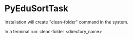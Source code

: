 # PyEduSortTask

Installation will create "clean-folder" command in the system.

In a terminal run:
  clean-folder <directory_name>
